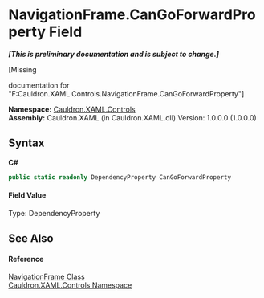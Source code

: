 # NavigationFrame.CanGoForwardProperty Field
 _**\[This is preliminary documentation and is subject to change.\]**_

\[Missing <summary> documentation for "F:Cauldron.XAML.Controls.NavigationFrame.CanGoForwardProperty"\]

**Namespace:**&nbsp;<a href="N_Cauldron_XAML_Controls">Cauldron.XAML.Controls</a><br />**Assembly:**&nbsp;Cauldron.XAML (in Cauldron.XAML.dll) Version: 1.0.0.0 (1.0.0.0)

## Syntax

**C#**<br />
``` C#
public static readonly DependencyProperty CanGoForwardProperty
```


#### Field Value
Type: DependencyProperty

## See Also


#### Reference
<a href="T_Cauldron_XAML_Controls_NavigationFrame">NavigationFrame Class</a><br /><a href="N_Cauldron_XAML_Controls">Cauldron.XAML.Controls Namespace</a><br />